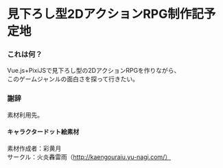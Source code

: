 見下ろし型2DアクションRPG制作記予定地
====
### これは何？
Vue.js+PixiJSで見下ろし型の2DアクションRPGを作りながら、  
このゲームジャンルの面白さを探って行きたい。

### 謝辞
素材利用先。

#### キャラクタードット絵素材
素材作成者：彩黄月  
サークル：火炎轟雷雨（http://kaengouraiu.yu-nagi.com/）  
